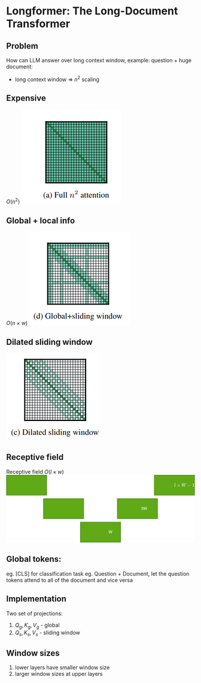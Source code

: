 # Longformer: The Long-Document Transformer

## Problem
How can LLM answer over long context window, example: question + huge document:
- long context window => $n^2$ scaling 

## Expensive
$O(n^2)$
![full attention](image.png)

## Global + local info
$O(n \times w)$
![local + global](image-1.png)

## Dilated sliding window
![local dilation](image-2.png)

## Receptive field
Receptive field $O(l \times w)$
![receptive field](./receptive_field.drawio.png)

## Global tokens:
eg. [CLS] for classification task
eg. Question + Document, let the question tokens attend to all of the document and vice versa

## Implementation
Two set of projections:
1. $Q_g, K_g, V_g$ - global
1. $Q_s, K_s, V_s$ - sliding window

## Window sizes
1. lower layers have smaller window size
2. larger window sizes at upper layers
